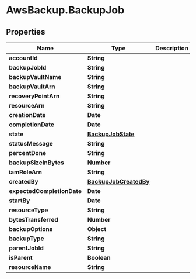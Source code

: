 # AwsBackup.BackupJob

## Properties

Name | Type | Description | Notes
------------ | ------------- | ------------- | -------------
**accountId** | **String** |  | [optional] 
**backupJobId** | **String** |  | [optional] 
**backupVaultName** | **String** |  | [optional] 
**backupVaultArn** | **String** |  | [optional] 
**recoveryPointArn** | **String** |  | [optional] 
**resourceArn** | **String** |  | [optional] 
**creationDate** | **Date** |  | [optional] 
**completionDate** | **Date** |  | [optional] 
**state** | [**BackupJobState**](BackupJobState.md) |  | [optional] 
**statusMessage** | **String** |  | [optional] 
**percentDone** | **String** |  | [optional] 
**backupSizeInBytes** | **Number** |  | [optional] 
**iamRoleArn** | **String** |  | [optional] 
**createdBy** | [**BackupJobCreatedBy**](BackupJobCreatedBy.md) |  | [optional] 
**expectedCompletionDate** | **Date** |  | [optional] 
**startBy** | **Date** |  | [optional] 
**resourceType** | **String** |  | [optional] 
**bytesTransferred** | **Number** |  | [optional] 
**backupOptions** | **Object** |  | [optional] 
**backupType** | **String** |  | [optional] 
**parentJobId** | **String** |  | [optional] 
**isParent** | **Boolean** |  | [optional] 
**resourceName** | **String** |  | [optional] 



